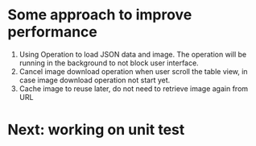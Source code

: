 #  Some approach to improve performance


1. Using Operation to load JSON data and image. The operation will be running in the background to not block user interface.
2. Cancel image download operation when user scroll the table view, in case image download operation not start yet.
3. Cache image to reuse later, do not need to retrieve image again from URL

# Next: working on unit test
